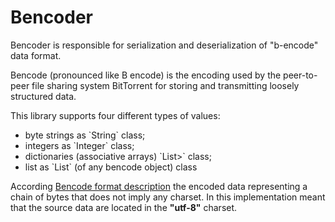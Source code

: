 # Bencoder

<p>
  Bencoder is responsible for serialization and deserialization of "b-encode" data format.
</p>

<p>
  Bencode (pronounced like B encode) is the encoding used by the peer-to-peer file sharing
system BitTorrent for storing and transmitting loosely structured data.
</p>
<p>
This library supports four different types of values:
  <ul>
      <li>byte strings as `String` class;</li>
      <li>integers as `Integer` class;</li>
      <li>dictionaries (associative arrays) `List<Entry<String, ?>>` class;</li>
      <li>list as `List` (of any bencode object) class</li>
  </ul>
</p>

<p>
  According <a href="https://ru.wikipedia.org/wiki/Bencode">Bencode format description</a>
the encoded data representing a chain of bytes that does not imply any charset.
In this implementation meant that the source data are located in the <b>"utf-8"</b> charset.
</p>